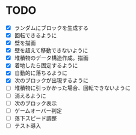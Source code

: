 # TODO

- [x] ランダムにブロックを生成する
- [x] 回転できるように
- [x] 壁を描画
- [x] 壁を超えて移動できないように
- [x] 堆積物のデータ構造作成。描画
- [x] 着地したら固定するように
- [x] 自動的に落ちるように
- [x] 次のブロックが出現するように
- [ ] 堆積物に引っかかった場合、回転できないように
- [ ] 消えるように
- [ ] 次のブロック表示
- [ ] ゲームオーバー判定
- [ ] 落下スピード調整
- [ ] テスト導入